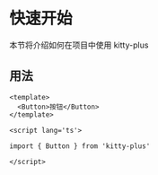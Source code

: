 # 快速开始

本节将介绍如何在项目中使用 kitty-plus

## 用法

```
<template>
  <Button>按钮</Button>
</template>

<script lang='ts'>

import { Button } from 'kitty-plus'

</script>
```